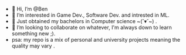 - 👋 Hi, I’m @Ben
- 👀 I’m interested in Game Dev., Software Dev. and intrested in ML. 
- 🌱 Just obtained my bachelors in Computer science ~(˘▾˘~) .
- 💞️ I’m looking to collaborate on whatever, I'm always down to learn something new  ;).
- psa: my repo is a mix of personal and university projects meaning the quality may vary .

<!---
BaronBrabant/BaronBrabant is a ✨ special ✨ repository because its `README.md` (this file) appears on your GitHub profile.
You can click the Preview link to take a look at your changes.
--->
